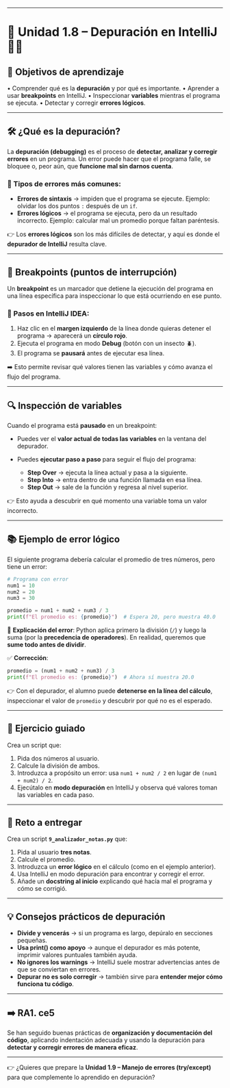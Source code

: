 
---

# 🔹 Unidad 1.8 – Depuración en IntelliJ 🕵️‍♂️

## 🎯 Objetivos de aprendizaje

• Comprender qué es la **depuración** y por qué es importante.
• Aprender a usar **breakpoints** en IntelliJ.
• Inspeccionar **variables** mientras el programa se ejecuta.
• Detectar y corregir **errores lógicos**.

---

## 🛠️ ¿Qué es la depuración?

La **depuración (debugging)** es el proceso de **detectar, analizar y corregir errores** en un programa.
Un error puede hacer que el programa falle, se bloquee o, peor aún, que **funcione mal sin darnos cuenta**.

### 📌 Tipos de errores más comunes:

* **Errores de sintaxis** → impiden que el programa se ejecute.
  Ejemplo: olvidar los dos puntos `:` después de un `if`.
* **Errores lógicos** → el programa se ejecuta, pero da un resultado incorrecto.
  Ejemplo: calcular mal un promedio porque faltan paréntesis.

👉 Los **errores lógicos** son los más difíciles de detectar, y aquí es donde el **depurador de IntelliJ** resulta clave.

---

## 🔴 Breakpoints (puntos de interrupción)

Un **breakpoint** es un marcador que detiene la ejecución del programa en una línea específica para inspeccionar lo que está ocurriendo en ese punto.

### 📌 Pasos en IntelliJ IDEA:

1. Haz clic en el **margen izquierdo** de la línea donde quieras detener el programa → aparecerá un **círculo rojo**.
2. Ejecuta el programa en modo **Debug** (botón con un insecto 🪲).
3. El programa se **pausará** antes de ejecutar esa línea.

➡️ Esto permite revisar qué valores tienen las variables y cómo avanza el flujo del programa.

---

## 🔍 Inspección de variables

Cuando el programa está **pausado** en un breakpoint:

* Puedes ver el **valor actual de todas las variables** en la ventana del depurador.
* Puedes **ejecutar paso a paso** para seguir el flujo del programa:

  * **Step Over** → ejecuta la línea actual y pasa a la siguiente.
  * **Step Into** → entra dentro de una función llamada en esa línea.
  * **Step Out** → sale de la función y regresa al nivel superior.

👉 Esto ayuda a descubrir en qué momento una variable toma un valor incorrecto.

---

## 📚 Ejemplo de error lógico

El siguiente programa debería calcular el promedio de tres números, pero tiene un error:

```python
# Programa con error
num1 = 10
num2 = 20
num3 = 30

promedio = num1 + num2 + num3 / 3
print(f"El promedio es: {promedio}")  # Espera 20, pero muestra 40.0
```

📌 **Explicación del error**:
Python aplica primero la división (`/`) y luego la suma (por la **precedencia de operadores**).
En realidad, queremos que **sume todo antes de dividir**.

✅ **Corrección**:

```python
promedio = (num1 + num2 + num3) / 3
print(f"El promedio es: {promedio}")  # Ahora sí muestra 20.0
```

👉 Con el depurador, el alumno puede **detenerse en la línea del cálculo**, inspeccionar el valor de `promedio` y descubrir por qué no es el esperado.

---

## 📝 Ejercicio guiado

Crea un script que:

1. Pida dos números al usuario.
2. Calcule la división de ambos.
3. Introduzca a propósito un error: usa `num1 + num2 / 2` en lugar de `(num1 + num2) / 2`.
4. Ejecútalo en **modo depuración** en IntelliJ y observa qué valores toman las variables en cada paso.

---

## 📝 Reto a entregar

Crea un script **`9_analizador_notas.py`** que:

1. Pida al usuario **tres notas**.
2. Calcule el promedio.
3. Introduzca un **error lógico** en el cálculo (como en el ejemplo anterior).
4. Usa IntelliJ en modo depuración para encontrar y corregir el error.
5. Añade un **docstring al inicio** explicando qué hacía mal el programa y cómo se corrigió.

---

## 💡 Consejos prácticos de depuración

* **Divide y vencerás** → si un programa es largo, depúralo en secciones pequeñas.
* **Usa print() como apoyo** → aunque el depurador es más potente, imprimir valores puntuales también ayuda.
* **No ignores los warnings** → IntelliJ suele mostrar advertencias antes de que se conviertan en errores.
* **Depurar no es solo corregir** → también sirve para **entender mejor cómo funciona tu código**.

---

## ➡️ RA1. ce5

Se han seguido buenas prácticas de **organización y documentación del código**, aplicando indentación adecuada y usando la depuración para **detectar y corregir errores de manera eficaz**.

---

👉 ¿Quieres que prepare la **Unidad 1.9 – Manejo de errores (try/except)** para que complemente lo aprendido en depuración?
